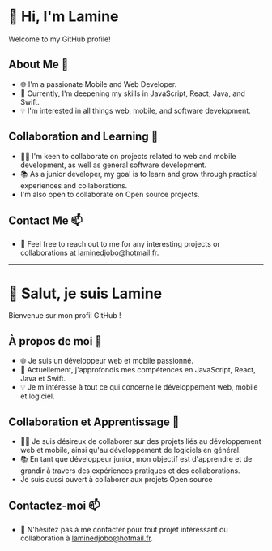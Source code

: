 # 👋 Hi, I'm Lamine

Welcome to my GitHub profile!

## About Me 🌟

- 🌐 I'm a passionate Mobile and Web Developer.
- 🌱 Currently, I'm deepening my skills in JavaScript, React, Java, and Swift.
- 💡 I'm interested in all things web, mobile, and software development.

## Collaboration and Learning 💞️

- 👨‍💻 I'm keen to collaborate on projects related to web and mobile development, as well as general software development.
- 📚 As a junior developer, my goal is to learn and grow through practical experiences and collaborations.
- I'm also open to collaborate on Open source projects.

## Contact Me 📫

- 📧 Feel free to reach out to me for any interesting projects or collaborations at laminedjobo@hotmail.fr.

---

# 👋 Salut, je suis Lamine

Bienvenue sur mon profil GitHub !

## À propos de moi 🌟

- 🌐 Je suis un développeur web et mobile passionné.
- 🌱 Actuellement, j'approfondis mes compétences en JavaScript, React, Java et Swift.
- 💡 Je m'intéresse à tout ce qui concerne le développement web, mobile et logiciel.


## Collaboration et Apprentissage 💞️

- 👨‍💻 Je suis désireux de collaborer sur des projets liés au développement web et mobile, ainsi qu'au développement de logiciels en général.
- 📚 En tant que développeur junior, mon objectif est d'apprendre et de grandir à travers des expériences pratiques et des collaborations.
- Je suis aussi ouvert à collaborer aux projets Open source

## Contactez-moi 📫

- 📧 N'hésitez pas à me contacter pour tout projet intéressant ou collaboration à laminedjobo@hotmail.fr.
